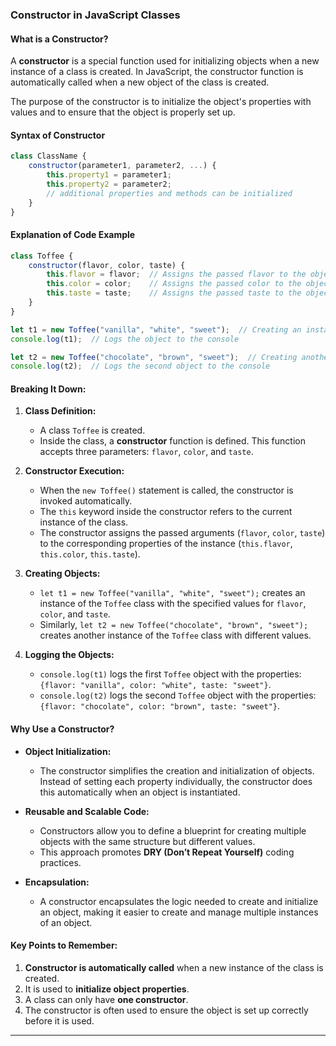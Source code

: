### Constructor in JavaScript Classes

#### **What is a Constructor?**

A **constructor** is a special function used for initializing objects when a new instance of a class is created. In JavaScript, the constructor function is automatically called when a new object of the class is created. 

The purpose of the constructor is to initialize the object's properties with values and to ensure that the object is properly set up.

#### **Syntax of Constructor**

```javascript
class ClassName {
    constructor(parameter1, parameter2, ...) {
        this.property1 = parameter1;
        this.property2 = parameter2;
        // additional properties and methods can be initialized
    }
}
```

#### **Explanation of Code Example**

```javascript
class Toffee {
    constructor(flavor, color, taste) {
        this.flavor = flavor;  // Assigns the passed flavor to the object's flavor property
        this.color = color;    // Assigns the passed color to the object's color property
        this.taste = taste;    // Assigns the passed taste to the object's taste property
    }
}

let t1 = new Toffee("vanilla", "white", "sweet");  // Creating an instance of the Toffee class
console.log(t1);  // Logs the object to the console

let t2 = new Toffee("chocolate", "brown", "sweet");  // Creating another instance of the Toffee class
console.log(t2);  // Logs the second object to the console
```

#### **Breaking It Down:**

1. **Class Definition:**
   - A class `Toffee` is created.
   - Inside the class, a **constructor** function is defined. This function accepts three parameters: `flavor`, `color`, and `taste`.
   
2. **Constructor Execution:**
   - When the `new Toffee()` statement is called, the constructor is invoked automatically.
   - The `this` keyword inside the constructor refers to the current instance of the class.
   - The constructor assigns the passed arguments (`flavor`, `color`, `taste`) to the corresponding properties of the instance (`this.flavor`, `this.color`, `this.taste`).

3. **Creating Objects:**
   - `let t1 = new Toffee("vanilla", "white", "sweet");` creates an instance of the `Toffee` class with the specified values for `flavor`, `color`, and `taste`.
   - Similarly, `let t2 = new Toffee("chocolate", "brown", "sweet");` creates another instance of the `Toffee` class with different values.

4. **Logging the Objects:**
   - `console.log(t1)` logs the first `Toffee` object with the properties: `{flavor: "vanilla", color: "white", taste: "sweet"}`.
   - `console.log(t2)` logs the second `Toffee` object with the properties: `{flavor: "chocolate", color: "brown", taste: "sweet"}`.

#### **Why Use a Constructor?**

- **Object Initialization:**
   - The constructor simplifies the creation and initialization of objects. Instead of setting each property individually, the constructor does this automatically when an object is instantiated.
   
- **Reusable and Scalable Code:**
   - Constructors allow you to define a blueprint for creating multiple objects with the same structure but different values.
   - This approach promotes **DRY (Don’t Repeat Yourself)** coding practices.

- **Encapsulation:**
   - A constructor encapsulates the logic needed to create and initialize an object, making it easier to create and manage multiple instances of an object.

#### **Key Points to Remember:**

1. **Constructor is automatically called** when a new instance of the class is created.
2. It is used to **initialize object properties**.
3. A class can only have **one constructor**.
4. The constructor is often used to ensure the object is set up correctly before it is used.

---